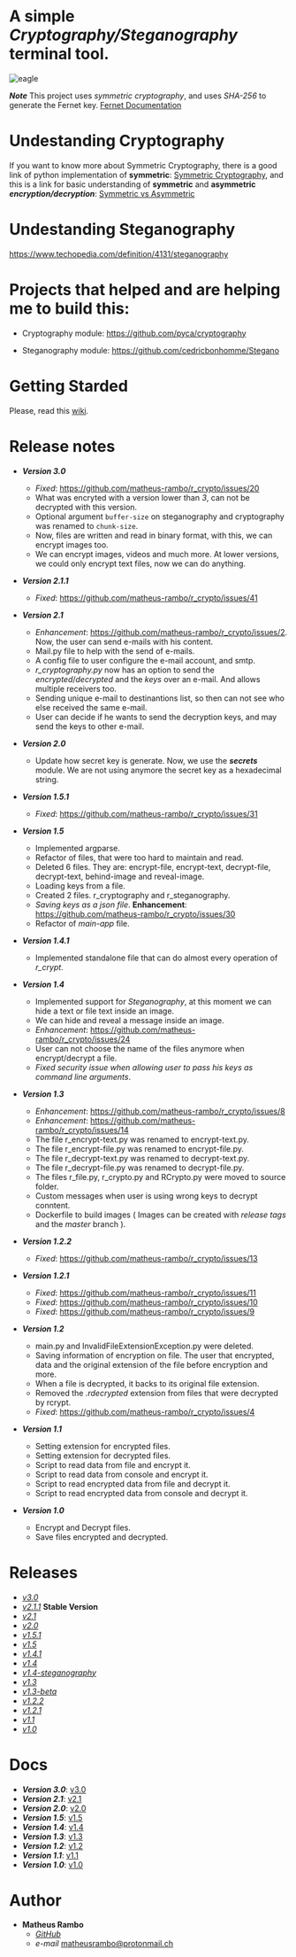 # A simple *Cryptography/Steganography* terminal tool.

![eagle](https://user-images.githubusercontent.com/33197461/69020567-b03f4380-0993-11ea-8aca-92d965de279b.png)

***Note*** This project uses *symmetric cryptography*, and uses *SHA-256* to generate the Fernet key. [Fernet Documentation](https://cryptography.io/en/latest/fernet/)


# Undestanding Cryptography

 If you want to know more about Symmetric Cryptography, there is a good link of python implementation of **symmetric**: [Symmetric Cryptography](https://docs.python-guide.org/scenarios/crypto/), and this is a link for basic understanding of **symmetric** and **asymmetric** ***encryption/decryption***: [Symmetric vs Asymmetric](https://www.ssl2buy.com/wiki/symmetric-vs-asymmetric-encryption-what-are-differences)
 
# Undestanding Steganography
https://www.techopedia.com/definition/4131/steganography


# Projects that helped and are helping me to build this:
- Cryptography module: https://github.com/pyca/cryptography

- Steganography module: https://github.com/cedricbonhomme/Stegano

# Getting Starded
Please, read this [wiki](https://github.com/matheus-rambo/r_crypto/wiki/Getting-Started).

# Release notes

- ***Version 3.0***
   - *Fixed*: https://github.com/matheus-rambo/r_crypto/issues/20
   - What was encryted with a version lower than *3*, can not be decrypted with this version.
   - Optional argument ``buffer-size`` on steganography and cryptography was renamed to ``chunk-size``.   
   - Now, files are written and read in binary format, with this, we can encrypt images too. 
   - We can encrypt images, videos and much more. At lower versions, we could only encrypt text files, now we can do anything.

- ***Version 2.1.1***
   - *Fixed*: https://github.com/matheus-rambo/r_crypto/issues/41
    
- ***Version 2.1***
    - *Enhancement*: https://github.com/matheus-rambo/r_crypto/issues/2. Now, the user can send e-mails with his content.
    - Mail.py file to help with the send of e-mails.
    - A config file to user configure the e-mail account, and smtp.    
    - *r_cryptography.py* now has an option to send the *encrypted*/*decrypted* and the *keys* over an e-mail. And allows multiple receivers too.
    - Sending unique e-mail to destinantions list, so then can not see who else received the same e-mail.
    - User can decide if he wants to send the decryption keys, and may send the keys to other e-mail.

- ***Version 2.0***
   - Update how secret key is generate. Now, we use the ***secrets*** module. We are not using anymore the secret key as a hexadecimal string.

- ***Version 1.5.1*** 
   - *Fixed*: https://github.com/matheus-rambo/r_crypto/issues/31

- ***Version 1.5***
   - Implemented argparse.
   - Refactor of files, that were too hard to maintain and read.
   - Deleted 6 files. They are: encrypt-file, encrypt-text, decrypt-file, decrypt-text, behind-image and reveal-image.
   - Loading keys from a file. 
   - Created 2 files. r_cryptography and r_steganography.
   - *Saving keys as a json file*. **Enhancement**: https://github.com/matheus-rambo/r_crypto/issues/30
   - Refactor of *main-app* file.

- ***Version 1.4.1***
   - Implemented standalone file that can do almost every operation of *r_crypt*.

- ***Version 1.4***
   - Implemented support for *Steganography*, at this moment we can hide a text or file text inside an image.
   - We can hide and reveal a message inside an image.
   - *Enhancement*: https://github.com/matheus-rambo/r_crypto/issues/24
   - User can not choose the name of the files anymore when encrypt/decrypt a file.    
   - *Fixed security issue when allowing user to pass his keys as command line arguments*.

 - ***Version 1.3***
    - *Enhancement*: https://github.com/matheus-rambo/r_crypto/issues/8
    - *Enhancement*: https://github.com/matheus-rambo/r_crypto/issues/14
    - The file r_encrypt-text.py was renamed to encrypt-text.py.
    - The file r_encrypt-file.py was renamed to encrypt-file.py.
    - The file r_decrypt-text.py was renamed to decrypt-text.py.
    - The file r_decrypt-file.py was renamed to decrypt-file.py.
    - The files r_file.py, r_crypto.py and RCrypto.py were moved to source folder.
    - Custom messages when user is using wrong keys to decrypt conntent.
    - Dockerfile to build images ( Images can be created with *release tags* and the *master* branch ).
    
 - ***Version 1.2.2***
    - *Fixed*: https://github.com/matheus-rambo/r_crypto/issues/13

 - ***Version 1.2.1***
     - *Fixed*: https://github.com/matheus-rambo/r_crypto/issues/11
     - *Fixed*: https://github.com/matheus-rambo/r_crypto/issues/10
     - *Fixed*: https://github.com/matheus-rambo/r_crypto/issues/9

 - ***Version 1.2***
    - main.py and InvalidFileExtensionException.py were deleted.
    - Saving information of encryption on file. The user that encrypted, data and the original extension of the file before encryption and more.
    - When a file is decrypted, it backs to its original file extension.
    - Removed the *.rdecrypted* extension from files that were decrypted by rcrypt.
    - *Fixed*: https://github.com/matheus-rambo/r_crypto/issues/4

 - ***Version 1.1***
    - Setting extension for encrypted files.
    - Setting extension for decrypted files.
    - Script to read data from file and encrypt it.
    - Script to read data from console and encrypt it.
    - Script to read encrypted data from file and decrypt it.
    - Script to read encrypted data from console and decrypt it.

- ***Version 1.0***
    - Encrypt and Decrypt files.
    - Save files encrypted and decrypted.

# Releases 
 - [*v3.0*](https://github.com/matheus-rambo/r_crypto/releases/tag/v3.0)
 - [*v2.1.1*](https://github.com/matheus-rambo/r_crypto/releases/tag/v2.1.1) **Stable Version**  
 - [*v2.1*](https://github.com/matheus-rambo/r_crypto/releases/tag/v2.1)   
 - [*v2.0*](https://github.com/matheus-rambo/r_crypto/releases/tag/v2.0)  
 - [*v1.5.1*](https://github.com/matheus-rambo/r_crypto/releases/tag/v1.5.1) 
 - [*v1.5*](https://github.com/matheus-rambo/r_crypto/releases/tag/v1.5)
 - [*v1.4.1*](https://github.com/matheus-rambo/r_crypto/releases/tag/v1.4.1) 
 - [*v1.4*](https://github.com/matheus-rambo/r_crypto/releases/tag/v1.4)
 - [*v1.4-steganography*](https://github.com/matheus-rambo/r_crypto/releases/tag/v1.4-steganography)
 - [*v1.3*](https://github.com/matheus-rambo/r_crypto/releases/tag/v1.3)
 - [*v1.3-beta*](https://github.com/matheus-rambo/r_crypto/releases/tag/v1.3-beta)
 - [*v1.2.2*](https://github.com/matheus-rambo/r_crypto/releases/tag/v1.2.2)
 - [*v1.2.1*](https://github.com/matheus-rambo/r_crypto/releases/tag/v1.2.1)
 - [*v1.1*](https://github.com/matheus-rambo/r_crypto/releases/tag/v1.1) 
 - [*v1.0*](https://github.com/matheus-rambo/r_crypto/releases/tag/v1.0)

# Docs
 - ***Version 3.0***: [v3.0](https://github.com/matheus-rambo/r_crypto/wiki/Documentation-r_crypto-release-v3.0)
 - ***Version 2.1***: [v2.1](https://github.com/matheus-rambo/r_crypto/wiki/Documentation-r_crypto-release-v2.1)
 - ***Version 2.0***: [v2.0](https://github.com/matheus-rambo/r_crypto/wiki/Documentation-r_crypto-release-v2.0)
 - ***Version 1.5***: [v1.5](https://github.com/matheus-rambo/r_crypto/wiki/Documentation-r_crypto-release-v1.5)
 - ***Version 1.4***: [v1.4](https://github.com/matheus-rambo/r_crypto/wiki/Documentation-r_crypto-release-v1.4)
 - ***Version 1.3***: [v1.3](https://github.com/matheus-rambo/r_crypto/wiki/Documentation-r_crypto-release-v1.3)
 - ***Version 1.2***: [v1.2](https://github.com/matheus-rambo/r_crypto/wiki/Documentation-r_crypto-release-v1.2)
 - ***Version 1.1***: [v1.1](https://github.com/matheus-rambo/r_crypto/wiki/Documentation-r_crypto-release-v1.1)
 - ***Version 1.0***: [v1.0](https://github.com/matheus-rambo/r_crypto/wiki/Documentation-r_crypto-release-v1.0)

# Author

- **Matheus Rambo**
  - [*GitHub*](https://github.com/matheus-rambo)
  - *e-mail* matheusrambo@protonmail.ch

